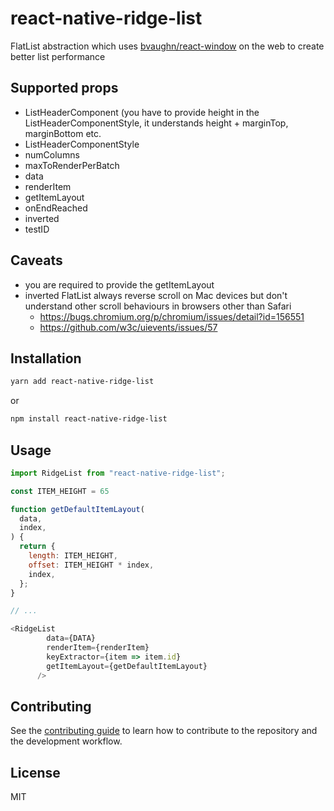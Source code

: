 
# react-native-ridge-list
FlatList abstraction which uses [bvaughn/react-window](https://github.com/bvaughn/react-window) on the web to create better list performance

## Supported props
- ListHeaderComponent (you have to provide height in the ListHeaderComponentStyle, it understands height + marginTop, marginBottom etc.
- ListHeaderComponentStyle
- numColumns 
- maxToRenderPerBatch
- data
- renderItem
- getItemLayout
- onEndReached
- inverted
- testID


## Caveats
- you are required to provide the getItemLayout
- inverted FlatList always reverse scroll on Mac devices but don't understand other scroll behaviours in browsers other than Safari
    - https://bugs.chromium.org/p/chromium/issues/detail?id=156551
    - https://github.com/w3c/uievents/issues/57
## Installation
```sh
yarn add react-native-ridge-list
```
or
```sh
npm install react-native-ridge-list
```


## Usage

```js
import RidgeList from "react-native-ridge-list";

const ITEM_HEIGHT = 65

function getDefaultItemLayout(
  data,
  index,
) {
  return {
    length: ITEM_HEIGHT,
    offset: ITEM_HEIGHT * index,
    index,
  };
}

// ...

<RidgeList
        data={DATA}
        renderItem={renderItem}
        keyExtractor={item => item.id}
        getItemLayout={getDefaultItemLayout}
      />
```

## Contributing

See the [contributing guide](CONTRIBUTING.md) to learn how to contribute to the repository and the development workflow.

## License

MIT
